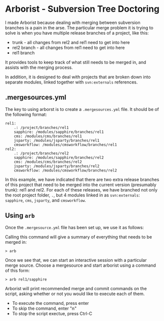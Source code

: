 Arborist - Subversion Tree Doctoring
====================================

I made Arborist because dealing with merging between subversion branches is a pain in the arse.  The
particular merge problem it is trying to solve is when you have multiple release branches of a
project, like this:

 * trunk - all changes from rel2 and rel1 need to get into here
 * rel2 branch - all changes from rel1 need to get into here
 * rel1 branch

It provides tools to keep track of what still needs to be merged in, and assists with the merging
process.

In addition, it is designed to deal with projects that are broken down into separate modules, linked
together with `svn:externals` references.

.mergesources.yml
-----------------

The key to using arborst is to create a `.mergesources.yml` file.  It should be of the following
format:

	rel1:
		.: /project/branches/rel1
		sapphire: /modules/sapphire/branches/rel1
		cms: /modules/cms/branches/rel1
		jsparty: /modules/jsparty/branches/rel1
		cmsworkflow: /modules/cmsworkflow/branches/rel1
	rel2:
		.: /project/branches/rel2
		sapphire: /modules/sapphire/branches/rel2
		cms: /modules/cms/branches/rel2
		jsparty: /modules/jsparty/branches/rel2
		cmsworkflow: /modules/cmsworkflow/branches/rel2

In this example, we have indicated that there are two extra release branches of this project that
need to be merged into the current version (presumably trunk): rel1 and rel2.  For each of these
releases, we have branched not only the root project folder, `.`, but 4 modules linked in as
`svn:externals`: `sapphire`, `cms`, `jsparty`, and `cmsworkflow`.

Using `arb`
-----------

Once the `.mergesource.yml` file has been set up, we use it as follows:

Calling this command will give a summary of everything that needs to be merged in:

	> arb
	
Once we see that, we can start an interactive session with a particular merge source.  Choose a
mergesource and start arborist using a command of this form:

	> arb rel1/sapphire

Arborist will print recommended merge and commit commands on the script, asking whether or not you
would like to execute each of them.

 * To execute the command, press enter
 * To skip the command, enter "n"
 * To stop the script exectue, press Ctrl-C
